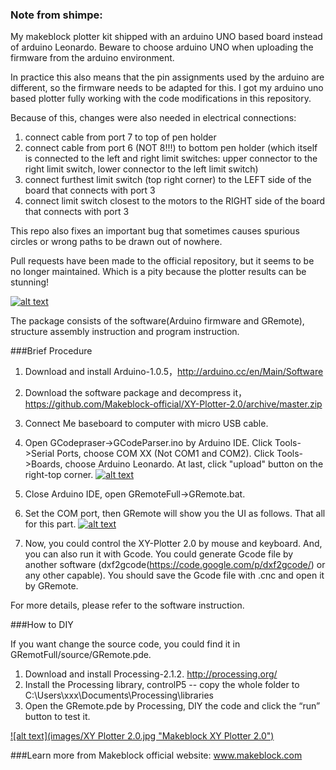 ### Note from shimpe:
My makeblock plotter kit shipped with an arduino UNO based board instead of arduino Leonardo.
Beware to choose arduino UNO when uploading the firmware from the arduino environment.

In practice this also means that the pin assignments used by the arduino are different, so the firmware needs to be adapted for this. I got my arduino uno based plotter fully working with the code modifications in this repository.

Because of this, changes were also needed in electrical connections:

1. connect cable from port 7 to top of pen holder
2. connect cable from port 6 (NOT 8!!!) to bottom pen holder (which itself is connected to the left and right limit switches: upper connector to the right limit switch, lower connector to the left limit switch)
3. connect furthest limit switch (top right corner) to the LEFT side of the board that connects with port 3
4. connect limit switch closest to the motors to the RIGHT side of the board that connects with port 3

This repo also fixes an important bug that sometimes causes spurious circles or wrong paths to be drawn out of nowhere.

Pull requests have been made to the official repository, but it seems to be no longer maintained.
Which is a pity because the plotter results can be stunning!

[![alt text](images/Logo.png "Makeblock Logo") ](https://www.Makeblock.cc)

The package consists of the software(Arduino firmware and GRemote), structure assembly instruction and program instruction.

###Brief Procedure

1. Download and install Arduino-1.0.5，http://arduino.cc/en/Main/Software

2. Download the software package and decompress it，https://github.com/Makeblock-official/XY-Plotter-2.0/archive/master.zip

3. Connect Me baseboard to computer with micro USB cable.

4. Open GCodepraser->GCodeParser.ino by Arduino IDE. Click Tools->Serial Ports, choose COM XX (Not COM1 and COM2). Click Tools->Boards, choose Arduino Leonardo. At last, click "upload" button on the right-top corner.
                                                                                  [![alt text](images/Upload.png "Upload program to Me Baseboard")](https://raw.githubusercontent.com/Makeblock-official/XY-Plotter-2.0/master/images/Upload.png)

5. Close Arduino IDE, open GRemoteFull->GRemote.bat. 

6. Set the COM port, then GRemote will show you the UI as follows. That all for this part.
[![alt text](images/GRemote.jpg "Set the COM port")](https://raw.githubusercontent.com/Makeblock-official/XY-Plotter-2.0/master/images/GRemote.jpg)

7. Now, you could control the XY-Plotter 2.0 by mouse and keyboard. And, you can also run it with Gcode. You could generate Gcode file by another software (dxf2gcode(https://code.google.com/p/dxf2gcode/) or any other capable). You should save the Gcode file with .cnc and open it by GRemote.

For more details, please refer to the software instruction.

###How to DIY

If you want change the source code, you could find it in GRemotFull/source/GRemote.pde.

1. Download and install Processing-2.1.2. http://processing.org/
2. Install the Processing library, controlP5 -- copy the whole folder to C:\Users\xxx\Documents\Processing\libraries
3. Open the GRemote.pde by Processing, DIY the code and click the “run” button to test it.

[![alt text](images/XY Plotter 2.0.jpg "Makeblock XY Plotter 2.0")](http://www.makeblock.cc/xy-plotter-robot-kit-2-0/)

###Learn more from Makeblock official website: www.makeblock.com
